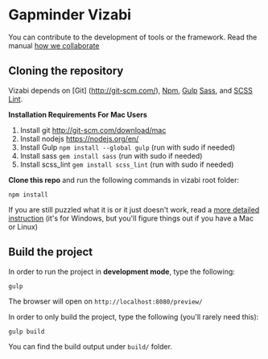 # Gapminder Vizabi

You can contribute to the development of tools or the framework. Read the manual [how we collaborate](https://docs.google.com/document/d/1UOXjD0SKxN7vDQGC31ddVd-kaVXClSCzfGPvYjqQrFQ/edit?usp=sharing)

## Cloning the repository

Vizabi depends on [Git] (http://git-scm.com/), [Npm](https://github.com/npm/npm), [Gulp](http://gulpjs.com/) [Sass](http://sass-lang.com/install), and [SCSS Lint](https://github.com/brigade/scss-lint).

**Installation Requirements For Mac Users**

1. Install git http://git-scm.com/download/mac
2. Install nodejs https://nodejs.org/en/
3. Install Gulp `npm install --global gulp` (run with sudo if needed)
4. Install sass `gem install sass` (run with sudo if needed)
5. Install scss_lint `gem install scss_lint` (run with sudo if needed)


**Clone this repo** and run the following commands in vizabi root folder:

```shell
npm install
```

If you are still puzzled what it is or it just doesn't work, read a [more detailed instruction](https://github.com/Gapminder/vizabi/wiki/Quickstart-for-Windows) 
(it's for Windows, but you'll figure things out if you have a Mac or Linux)

## Build the project

In order to run the project in **development mode**, type the following:

```shell
gulp
```

The browser will open on `http://localhost:8080/preview/`

In order to only build the project, type the following (you'll rarely need this):

```shell
gulp build
```

You can find the build output under ```build/``` folder.
